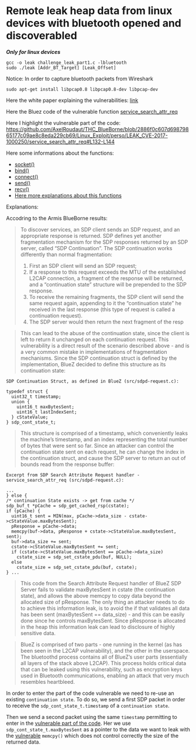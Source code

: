 # Remote leak heap data from linux devices with bluetooth opened and discoverabled

***Only for linux devices***

```
gcc -o leak challenge_leak_part1.c -lbluetooth
sudo ./leak [Addr_BT_Target] [Leak_Offset]
```

Notice: In order to capture bluetooth packets from Wireshark
```
sudo apt-get install libpcap0.8 libpcap0.8-dev libpcap-dev
```

Here the white paper explaining the vulnerabilities: [link](http://go.armis.com/hubfs/BlueBorne%20Technical%20White%20Paper-1.pdf?t=1517293112971)

Here the Bluez code of the vulnerable function [service_search_attr_req](https://sourcecodebrowser.com/bluez/4.81/sdpd-request_8c.html#a88a67e8cc83d0f53b65629478bc16a06)

Here I highlight the vulnerable part of the code:  https://github.com/AxelRoudaut/THC_BlueBorne/blob/2886f0c607d69879865177c09ae8c8eda229cb69/Linux_Exploit/perso/LEAK_CVE-2017-1000250/service_search_attr_req#L132-L144 

Here some informations about the functions:
  - [socket()](http://pubs.opengroup.org/onlinepubs/7908799/xns/socket.html)
  - [bind()](http://pubs.opengroup.org/onlinepubs/7908799/xns/bind.html)
  - [connect()](http://pubs.opengroup.org/onlinepubs/7908799/xns/connect.html)
  - [send()](http://pubs.opengroup.org/onlinepubs/7908799/xns/send.html)
  - [recv()](http://pubs.opengroup.org/onlinepubs/7908799/xns/recv.html)
  - [Here more explanations about this functions](http://www.i3s.unice.fr/~tettaman/Classes/L2I/ProgSys/11_IntroSockets.pdf)

Explanations:

Accodring to the Armis BlueBorne results:

> To discover services, an SDP client sends an SDP request, and an appropriate response is returned. SDP defines yet another fragmentation mechanism for the SDP responses returned by an SDP server, called “SDP Continuation”. The SDP continuation works differently than normal fragmentation:
  > 1. First an SDP client will send an SDP request;
  > 2. If a response to this request exceeds the MTU of the established L2CAP connection, a fragment of the response will be returned, and a “continuation state” structure will be prepended to the SDP response.
  > 3. To receive the remaining fragments, the SDP client will send the​ ​same​ request again, appending to it the “continuation state” he received in the last response (this type of request is called a continuation request).
  > 4. The SDP server would then return the next fragment of the resp
  
> This can lead to the abuse of the continuation state, since the client is left to return it unchanged on each continuation request.
> This vulnerability is a direct result of the scenario described above - and is a very common mistake in implementations of fragmentation mechanisms. Since the SDP continuation struct is defined by the implementation, BlueZ decided to define this structure as its continuation state:

```
SDP Continuation Struct, as defined in BlueZ (src/sdpd-request.c):

typedef struct {
  uint32_t timestamp;
  union {
    uint16_t maxBytesSent;
    uint16_t lastIndexSent;
  } cStateValue;
} sdp_cont_state_t;
```

> This structure is comprised of a timestamp, which conveniently leaks the machine’s timestamp, and an index representing the total number of bytes that were sent so far.
> Since an attacker can control the continuation state sent on each request, he can change the index in the continuation struct, and cause the SDP server to return an out of bounds read from the response buffer:

```
Excerpt from SDP Search Attribute Request handler - service_search_attr_req (src/sdpd-request.c):

...
} else {
/* continuation State exists -> get from cache */
sdp_buf_t *pCache = sdp_get_cached_rsp(cstate);
if (pCache) {
  uint16_t sent = MIN(max, pCache->data_size - cstate->cStateValue.maxBytesSent);
  pResponse = pCache->data;
  memcpy(buf->data, pResponse + cstate->cStateValue.maxBytesSent, sent);
  buf->data_size += sent;
  cstate->cStateValue.maxBytesSent += sent;
  if (cstate->cStateValue.maxBytesSent == pCache->data_size)
    cstate_size = sdp_set_cstate_pdu(buf, NULL);
  else
    cstate_size = sdp_set_cstate_pdu(buf, cstate);
} ...
```

> This code from the Search Attribute Request handler of BlueZ SDP Server fails to validate maxBytesSent in cstate (the continuation state), and allows the above memcpy to copy data beyond the allocated size of pResponse. The only thing an attacker needs to do to achieve this information leak, is to avoid the if​ ​that validates all data has been sent (maxBytesSent == data_size) - and this can be easily done since he controls maxBytesSent. Since pResponse is allocated in the heap this information leak can lead to disclosure of highly sensitive data.

> BlueZ is comprised of two parts - one running in the kernel (as has been seen in the L2CAP vulnerability), and the other in the userspace. The bluetoothd process contains all of BlueZ’s user parts (essentially all layers of the stack above L2CAP). This process holds critical data that can be leaked using this vulnerability, such as encryption keys used in Bluetooth communications, enabling an attack that very much resembles heartbleed.


In order to enter the part of the code vulnerable we need to re-use an existing `continuation state`. 
To do so, we send a first SDP packet in order to receive the `sdp_cont_state_t.timestamp` of a `continuation state`.

Then we send a second packet using the same `timestamp` permitting to enter in the [vulnerable part of the code](https://github.com/AxelRoudaut/THC_BlueBorne/blob/2886f0c607d69879865177c09ae8c8eda229cb69/Linux_Exploit/perso/LEAK_CVE-2017-1000250/service_search_attr_req#L133).
Her we use `sdp_cont_state_t.maxBytesSent` as a pointer to the data we want to leak with the [vulnerable](https://github.com/AxelRoudaut/THC_BlueBorne/blob/2886f0c607d69879865177c09ae8c8eda229cb69/Linux_Exploit/perso/LEAK_CVE-2017-1000250/service_search_attr_req#L138) `memcpy()`  which does not control correctly the size of the returned data. 
